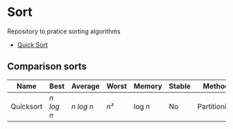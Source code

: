 # Sort

Repository to pratice sorting algorithms

- [Quick Sort](./quick-sort/README.md)

## Comparison sorts

|   Name  |   Best  | Average | Worst | Memory | Stable |    Method    |
|---------|---------|---------|-------|--------|--------|--------------|
|Quicksort|*n log n*|*n log n*| *n²*  |  log n |   No   | Partitioning |
